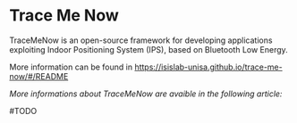# Trace Me Now
TraceMeNow is an open-source framework for developing applications exploiting Indoor Positioning System (IPS), based on Bluetooth Low Energy.

More information can be found in https://isislab-unisa.github.io/trace-me-now/#/README

*More informations about TraceMeNow are avaible in the following article:*

#TODO
